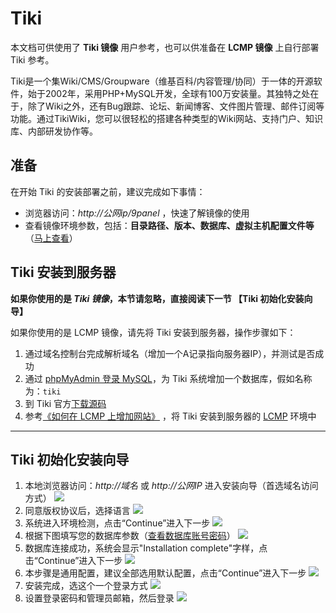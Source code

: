 # Tiki

本文档可供使用了 **Tiki 镜像** 用户参考，也可以供准备在 **LCMP 镜像** 上自行部署 Tiki 参考。

Tiki是一个集Wiki/CMS/Groupware（维基百科/内容管理/协同）于一体的开源软件，始于2002年，采用PHP+MySQL开发，全球有100万安装量。其独特之处在于，除了Wiki之外，还有Bug跟踪、论坛、新闻博客、文件图片管理、邮件订阅等功能。通过TikiWiki，您可以很轻松的搭建各种类型的Wiki网站、支持门户、知识库、内部研发协作等。

## 准备

在开始 Tiki 的安装部署之前，建议完成如下事情：

* 浏览器访问：*http://公网ip/9panel* ，快速了解镜像的使用
* 查看镜像环境参数，包括：**目录路径、版本、数据库、虚拟主机配置文件等** （[马上查看](https://support.websoft9.com/docs/lcmp/zh/stack-components.html)）

## Tiki 安装到服务器

**如果你使用的是 *Tiki 镜像*，本节请忽略，直接阅读下一节 【Tiki 初始化安装向导】**

如果你使用的是 LCMP 镜像，请先将 Tiki 安装到服务器，操作步骤如下：

1. 通过域名控制台完成解析域名（增加一个A记录指向服务器IP），并测试是否成功
2. 通过 [phpMyAdmin 登录 MySQL](https://support.websoft9.com/docs/lcmp/zh/admin-mysql.html)，为 Tiki 系统增加一个数据库，假如名称为：`tiki`
3. 到 Tiki 官方[下载源码](https://tiki.org/Download)
2. 参考[《如何在 LCMP 上增加网站》](https://support.websoft9.com/docs/lcmp/zh/solution-deployment.html#安装第二个网站) ，将 Tiki 安装到服务器的 [LCMP](https://support.websoft9.com/docs/lcmp/zh/) 环境中

---

## Tiki 初始化安装向导

1. 本地浏览器访问：*http://域名* 或 *http://公网IP* 进入安装向导（首选域名访问方式）
   ![](http://libs.websoft9.com/Websoft9/DocsPicture/zh/Tiki/Tiki-installwelcome-websoft9.png)
2. 同意版权协议后，选择语言
   ![](http://libs.websoft9.com/Websoft9/DocsPicture/zh/tiki/tiki-install-selectlanguage-websoft9.png)
3. 系统进入环境检测，点击“Continue”进入下一步
   ![](http://libs.websoft9.com/Websoft9/DocsPicture/zh/tiki/tiki-installcheck-websoft9.png)
4. 根据下图填写您的数据库参数（[查看数据库账号密码](https://support.websoft9.com/docs/lcmp/zh/stack-accounts.html)）
   ![](http://libs.websoft9.com/Websoft9/DocsPicture/zh/tiki/tiki-installdb-websoft9.png)
5. 数据库连接成功，系统会显示"Installation complete"字样，点击“Continue”进入下一步
   ![](http://libs.websoft9.com/Websoft9/DocsPicture/zh/tiki/tiki-review-websoft9.png)
6. 本步骤是通用配置，建议全部选用默认配置，点击“Continue”进入下一步
   ![](http://libs.websoft9.com/Websoft9/DocsPicture/zh/tiki/tiki-install7-websoft9.png)
7. 安装完成，选这个一个登录方式
   ![](http://libs.websoft9.com/Websoft9/DocsPicture/zh/tiki/tiki-installenter-websoft9.png)
8. 设置登录密码和管理员邮箱，然后登录
   ![](http://libs.websoft9.com/Websoft9/DocsPicture/zh/tiki/tiki-login-websoft9.png)